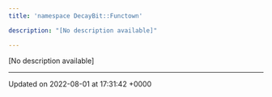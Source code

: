 ```yaml
---
title: 'namespace DecayBit::Functown'

description: "[No description available]"

---
```







[No description available]






-------------------------------

Updated on 2022-08-01 at 17:31:42 +0000
